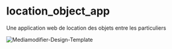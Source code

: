 # location_object_app
Une application web de location des objets entre les particuliers

![Mediamodifier-Design-Template](https://user-images.githubusercontent.com/75754472/163353121-b9003042-f15f-4b48-8df3-eab717a78376.png)

